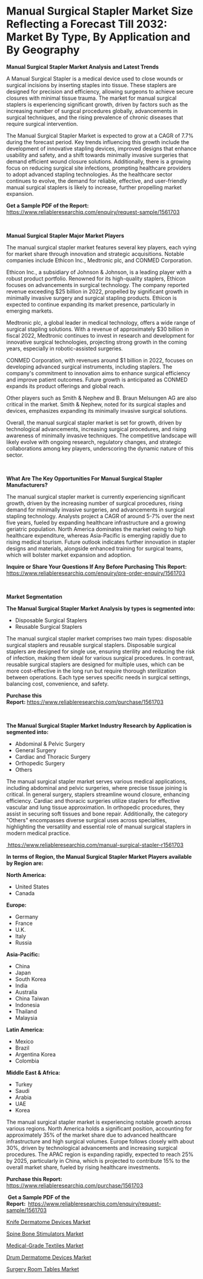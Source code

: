 <p><h1>Manual Surgical Stapler Market Size Reflecting a Forecast Till 2032: Market By Type, By Application and By Geography</h1></p><p><strong>Manual Surgical Stapler Market Analysis and Latest Trends</strong></p>
<p><p>A Manual Surgical Stapler is a medical device used to close wounds or surgical incisions by inserting staples into tissue. These staplers are designed for precision and efficiency, allowing surgeons to achieve secure closures with minimal tissue trauma. The market for manual surgical staplers is experiencing significant growth, driven by factors such as the increasing number of surgical procedures globally, advancements in surgical techniques, and the rising prevalence of chronic diseases that require surgical intervention.</p><p>The Manual Surgical Stapler Market is expected to grow at a CAGR of 7.7% during the forecast period. Key trends influencing this growth include the development of innovative stapling devices, improved designs that enhance usability and safety, and a shift towards minimally invasive surgeries that demand efficient wound closure solutions. Additionally, there is a growing focus on reducing surgical site infections, prompting healthcare providers to adopt advanced stapling technologies. As the healthcare sector continues to evolve, the demand for reliable, effective, and user-friendly manual surgical staplers is likely to increase, further propelling market expansion.</p></p>
<p><strong>Get a Sample PDF of the Report:&nbsp;</strong> <a href="https://www.reliableresearchiq.com/enquiry/request-sample/1561703?utm_campaign=1121&utm_medium=2&utm_source=Github&utm_content=ia&utm_term=04032025&utm_id=manual-surgical-stapler">https://www.reliableresearchiq.com/enquiry/request-sample/1561703</a></p>
<p>&nbsp;</p>
<p><strong>Manual Surgical Stapler Major Market Players</strong></p>
<p><p>The manual surgical stapler market features several key players, each vying for market share through innovation and strategic acquisitions. Notable companies include Ethicon Inc., Medtronic plc, and CONMED Corporation.</p><p>Ethicon Inc., a subsidiary of Johnson & Johnson, is a leading player with a robust product portfolio. Renowned for its high-quality staplers, Ethicon focuses on advancements in surgical technology. The company reported revenue exceeding $25 billion in 2022, propelled by significant growth in minimally invasive surgery and surgical stapling products. Ethicon is expected to continue expanding its market presence, particularly in emerging markets.</p><p>Medtronic plc, a global leader in medical technology, offers a wide range of surgical stapling solutions. With a revenue of approximately $30 billion in fiscal 2022, Medtronic continues to invest in research and development for innovative surgical technologies, projecting strong growth in the coming years, especially in robotic-assisted surgeries.</p><p>CONMED Corporation, with revenues around $1 billion in 2022, focuses on developing advanced surgical instruments, including staplers. The company's commitment to innovation aims to enhance surgical efficiency and improve patient outcomes. Future growth is anticipated as CONMED expands its product offerings and global reach.</p><p>Other players such as Smith & Nephew and B. Braun Melsungen AG are also critical in the market. Smith & Nephew, noted for its surgical staples and devices, emphasizes expanding its minimally invasive surgical solutions.</p><p>Overall, the manual surgical stapler market is set for growth, driven by technological advancements, increasing surgical procedures, and rising awareness of minimally invasive techniques. The competitive landscape will likely evolve with ongoing research, regulatory changes, and strategic collaborations among key players, underscoring the dynamic nature of this sector.</p></p>
<p>&nbsp;</p>
<p><strong>What Are The Key Opportunities For Manual Surgical Stapler Manufacturers?</strong></p>
<p><p>The manual surgical stapler market is currently experiencing significant growth, driven by the increasing number of surgical procedures, rising demand for minimally invasive surgeries, and advancements in surgical stapling technology. Analysts project a CAGR of around 5-7% over the next five years, fueled by expanding healthcare infrastructure and a growing geriatric population. North America dominates the market owing to high healthcare expenditure, whereas Asia-Pacific is emerging rapidly due to rising medical tourism. Future outlook indicates further innovation in stapler designs and materials, alongside enhanced training for surgical teams, which will bolster market expansion and adoption.</p></p>
<p><strong>Inquire or Share Your Questions If Any Before Purchasing This Report:</strong> <a href="https://www.reliableresearchiq.com/enquiry/pre-order-enquiry/1561703?utm_campaign=1121&utm_medium=2&utm_source=Github&utm_content=ia&utm_term=04032025&utm_id=manual-surgical-stapler">https://www.reliableresearchiq.com/enquiry/pre-order-enquiry/1561703</a></p>
<p>&nbsp;</p>
<p><strong>Market Segmentation</strong></p>
<p><strong>The Manual Surgical Stapler Market Analysis by types is segmented into:</strong></p>
<p><ul><li>Disposable Surgical Staplers</li><li>Reusable Surgical Staplers</li></ul></p>
<p><p>The manual surgical stapler market comprises two main types: disposable surgical staplers and reusable surgical staplers. Disposable surgical staplers are designed for single use, ensuring sterility and reducing the risk of infection, making them ideal for various surgical procedures. In contrast, reusable surgical staplers are designed for multiple uses, which can be more cost-effective in the long run but require thorough sterilization between operations. Each type serves specific needs in surgical settings, balancing cost, convenience, and safety.</p></p>
<p><strong>Purchase this Report:&nbsp;</strong><a href="https://www.reliableresearchiq.com/purchase/1561703?utm_campaign=1121&utm_medium=2&utm_source=Github&utm_content=ia&utm_term=04032025&utm_id=manual-surgical-stapler">https://www.reliableresearchiq.com/purchase/1561703</a></p>
<p>&nbsp;</p>
<p><strong>The Manual Surgical Stapler Market Industry Research by Application is segmented into:</strong></p>
<p><ul><li>Abdominal & Pelvic Surgery</li><li>General Surgery</li><li>Cardiac and Thoracic Surgery</li><li>Orthopedic Surgery</li><li>Others</li></ul></p>
<p><p>The manual surgical stapler market serves various medical applications, including abdominal and pelvic surgeries, where precise tissue joining is critical. In general surgery, staplers streamline wound closure, enhancing efficiency. Cardiac and thoracic surgeries utilize staplers for effective vascular and lung tissue approximation. In orthopedic procedures, they assist in securing soft tissues and bone repair. Additionally, the category "Others" encompasses diverse surgical uses across specialties, highlighting the versatility and essential role of manual surgical staplers in modern medical practice.</p></p>
<p><a href="https://www.reliableresearchiq.com/manual-surgical-stapler-r1561703?utm_campaign=1121&utm_medium=2&utm_source=Github&utm_content=ia&utm_term=04032025&utm_id=manual-surgical-stapler">&nbsp;https://www.reliableresearchiq.com/manual-surgical-stapler-r1561703</a></p>
<p><strong>In terms of Region, the Manual Surgical Stapler Market Players available by Region are:</strong></p>
<p>
    <p> <strong> North America: </strong>
        <ul>
            <li>United States</li>
            <li>Canada</li>
        </ul>
        </p> 
    <p> <strong> Europe: </strong>
        <ul>
            <li>Germany</li>
            <li>France</li>
            <li>U.K.</li>
            <li>Italy</li>
            <li>Russia</li>
        </ul>
        </p> 
    <p> <strong> Asia-Pacific: </strong>
        <ul>
            <li>China</li>
            <li>Japan</li>
            <li>South Korea</li>
            <li>India</li>
            <li>Australia</li>
            <li>China Taiwan</li>
            <li>Indonesia</li>
            <li>Thailand</li>
            <li>Malaysia</li>
        </ul>
        </p> 
    <p> <strong> Latin America: </strong>
        <ul>
            <li>Mexico</li>
            <li>Brazil</li>
            <li>Argentina Korea</li>
            <li>Colombia</li>
        </ul>
        </p> 
    <p> <strong> Middle East & Africa: </strong>
        <ul>
            <li>Turkey</li>
            <li>Saudi</li>
            <li>Arabia</li>
            <li>UAE</li>
            <li>Korea</li>
        </ul>
    </p>
    </p>
<p><p>The manual surgical stapler market is experiencing notable growth across various regions. North America holds a significant position, accounting for approximately 35% of the market share due to advanced healthcare infrastructure and high surgical volumes. Europe follows closely with about 30%, driven by technological advancements and increasing surgical procedures. The APAC region is expanding rapidly, expected to reach 25% by 2025, particularly in China, which is projected to contribute 15% to the overall market share, fueled by rising healthcare investments.</p></p>
<p><strong>Purchase this Report: </strong><a href="https://www.reliableresearchiq.com/purchase/1561703?utm_campaign=1121&utm_medium=2&utm_source=Github&utm_content=ia&utm_term=04032025&utm_id=manual-surgical-stapler">https://www.reliableresearchiq.com/purchase/1561703</a></p>
<p>&nbsp;<strong>Get a Sample PDF of the Report:&nbsp;&nbsp;</strong><a href="https://www.reliableresearchiq.com/enquiry/request-sample/1561703?utm_campaign=1121&utm_medium=2&utm_source=Github&utm_content=ia&utm_term=04032025&utm_id=manual-surgical-stapler">https://www.reliableresearchiq.com/enquiry/request-sample/1561703</a></p>
<p><strong></strong></p>
<p><p><a href="https://github.com/stohllaackdw/Market-Research-Report-List-1/blob/main/knife-dermatome-devices-market.md?utm_campaign=1121&utm_medium=2&utm_source=Github&utm_content=ia&utm_term=04032025&utm_id=manual-surgical-stapler">Knife Dermatome Devices Market</a></p><p><a href="https://github.com/fratigrouph8/Market-Research-Report-List-1/blob/main/spine-bone-stimulators-market.md?utm_campaign=1121&utm_medium=2&utm_source=Github&utm_content=ia&utm_term=04032025&utm_id=manual-surgical-stapler">Spine Bone Stimulators Market</a></p><p><a href="https://github.com/motanafraxer/Market-Research-Report-List-1/blob/main/medical-grade-textiles-market.md?utm_campaign=1121&utm_medium=2&utm_source=Github&utm_content=ia&utm_term=04032025&utm_id=manual-surgical-stapler">Medical-Grade Textiles Market</a></p><p><a href="https://github.com/bramsklizas/Market-Research-Report-List-1/blob/main/drum-dermatome-devices-market.md?utm_campaign=1121&utm_medium=2&utm_source=Github&utm_content=ia&utm_term=04032025&utm_id=manual-surgical-stapler">Drum Dermatome Devices Market</a></p><p><a href="https://github.com/menzolugarf5/Market-Research-Report-List-1/blob/main/surgery-room-tables-market.md?utm_campaign=1121&utm_medium=2&utm_source=Github&utm_content=ia&utm_term=04032025&utm_id=manual-surgical-stapler">Surgery Room Tables Market</a></p></p>